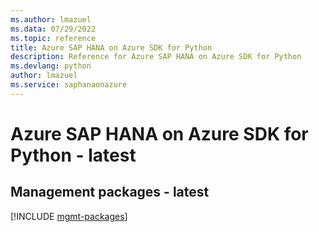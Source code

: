 ```yaml
---
ms.author: lmazuel
ms.data: 07/29/2022
ms.topic: reference
title: Azure SAP HANA on Azure SDK for Python
description: Reference for Azure SAP HANA on Azure SDK for Python
ms.devlang: python
author: lmazuel
ms.service: saphanaonazure
---
```

# Azure SAP HANA on Azure SDK for Python - latest

## Management packages - latest
[!INCLUDE [mgmt-packages](sap-hana-on-azure-mgmt-index.md)]